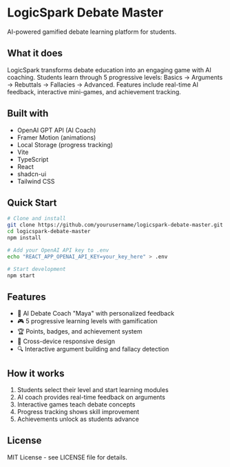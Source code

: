 # LogicSpark Debate Master

AI-powered gamified debate learning platform for students.

## What it does

LogicSpark transforms debate education into an engaging game with AI coaching. Students learn through 5 progressive levels: Basics → Arguments → Rebuttals → Fallacies → Advanced. Features include real-time AI feedback, interactive mini-games, and achievement tracking.

## Built with

- OpenAI GPT API (AI Coach)
- Framer Motion (animations)
- Local Storage (progress tracking)
- Vite
- TypeScript
- React
- shadcn-ui
- Tailwind CSS


## Quick Start

```bash
# Clone and install
git clone https://github.com/yourusername/logicspark-debate-master.git
cd logicspark-debate-master
npm install

# Add your OpenAI API key to .env
echo "REACT_APP_OPENAI_API_KEY=your_key_here" > .env

# Start development
npm start
```

## Features

- 🤖 AI Debate Coach "Maya" with personalized feedback
- 🎮 5 progressive learning levels with gamification
- 🏆 Points, badges, and achievement system
- 📱 Cross-device responsive design
- 🔍 Interactive argument building and fallacy detection

## How it works

1. Students select their level and start learning modules
2. AI coach provides real-time feedback on arguments
3. Interactive games teach debate concepts
4. Progress tracking shows skill improvement
5. Achievements unlock as students advance

## License

MIT License - see LICENSE file for details.